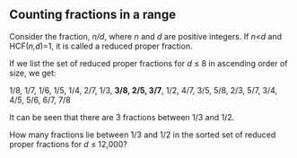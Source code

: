 ## Counting fractions in a range

Consider the fraction, <i>n/d</i>, where <i>n</i> and <i>d</i> are positive integers. If <i>n</i>&lt;<i>d</i> and HCF(<i>n,d</i>)=1, it is called a reduced proper fraction.

If we list the set of reduced proper fractions for <i>d</i> &#x2264; 8 in ascending order of size, we get:

1/8, 1/7, 1/6, 1/5, 1/4, 2/7, 1/3, <b>3/8, 2/5, 3/7</b>, 1/2, 4/7, 3/5, 5/8, 2/3, 5/7, 3/4, 4/5, 5/6, 6/7, 7/8

It can be seen that there are 3 fractions between 1/3 and 1/2.

How many fractions lie between 1/3 and 1/2 in the sorted set of reduced proper fractions for <i>d</i> &#x2264; 12,000?
